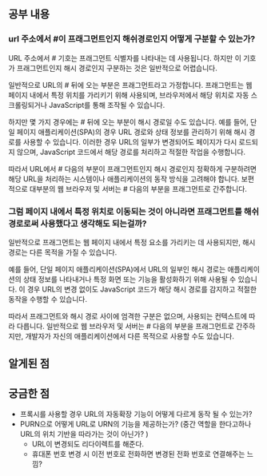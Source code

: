 ## 공부 내용

### url 주소에서 #이 프래그먼트인지 해쉬경로인지 어떻게 구분할 수 있는가?

URL 주소에서 # 기호는 프래그먼트 식별자를 나타내는 데 사용됩니다. 하지만 이 기호가 프래그먼트인지 해시 경로인지 구분하는 것은 일반적으로 어렵습니다.

일반적으로 URL의 # 뒤에 오는 부분은 프래그먼트라고 가정합니다. 프래그먼트는 웹 페이지 내에서 특정 위치를 가리키기 위해 사용되며, 브라우저에서 해당 위치로 자동 스크롤링되거나 JavaScript를 통해 조작될 수 있습니다.

하지만 몇 가지 경우에는 # 뒤에 오는 부분이 해시 경로일 수도 있습니다. 예를 들어, 단일 페이지 애플리케이션(SPA)의 경우 URL 경로와 상태 정보를 관리하기 위해 해시 경로를 사용할 수 있습니다. 이러한 경우 URL의 일부가 변경되어도 페이지가 다시 로드되지 않으며, JavaScript 코드에서 해당 경로를 처리하고 적절한 작업을 수행합니다.

따라서 URL에서 # 다음의 부분이 프래그먼트인지 해시 경로인지 정확하게 구분하려면 해당 URL을 처리하는 시스템이나 애플리케이션의 동작 방식을 고려해야 합니다. 보편적으로 대부분의 웹 브라우저 및 서버는 # 다음의 부분을 프래그먼트로 간주합니다.

###

### 그럼 페이지 내에서 특정 위치로 이동되는 것이 아니라면 프래그먼트를 해쉬경로로써 사용했다고 생각해도 되는걸까?

일반적으로 프래그먼트는 웹 페이지 내에서 특정 요소를 가리키는 데 사용되지만, 해시 경로는 다른 목적을 가질 수 있습니다.

예를 들어, 단일 페이지 애플리케이션(SPA)에서 URL의 일부인 해시 경로는 애플리케이션의 상태 정보를 나타내거나 특정 화면 또는 기능을 활성화하기 위해 사용될 수 있습니다. 이 경우 URL의 변경 없이도 JavaScript 코드가 해당 해시 경로를 감지하고 적절한 동작을 수행할 수 있습니다.

따라서 프래그먼트와 해시 경로 사이에 엄격한 구분은 없으며, 사용되는 컨텍스트에 따라 다릅니다. 일반적으로 웹 브라우저 및 서버는 # 다음의 부분을 프래그먼트로 간주하지만, 개발자가 자신의 애플리케이션에서 다른 목적으로 사용할 수도 있습니다.

## 알게된 점

## 궁금한 점

- 프록시를 사용할 경우 URL의 자동확장 기능이 어떻게 다르게 동작 될 수 있는가?
- PURN으로 어떻게 URL로 URN의 기능을 제공하는가? (중간 역할을 한다고하나 URL의 위치 기반을 따라가는 것이 아닌가?
  )
  - URL이 변경되도 리다이렉트를 해준다.
  - 휴대폰 번호 변경 시 이전 번호로 전화하면 변경된 전화 번호로 연결해주는 느낌?
